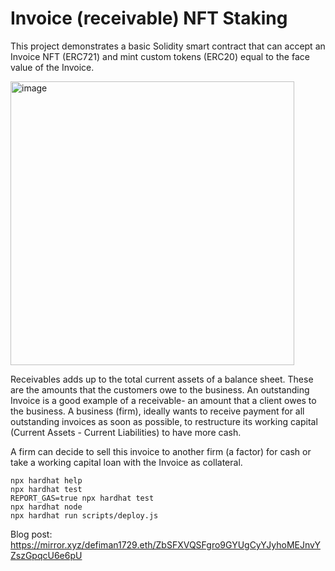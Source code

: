 # Invoice (receivable) NFT Staking 

This project demonstrates a basic Solidity smart contract that can accept an Invoice NFT (ERC721) and mint custom tokens (ERC20) equal to the face value of the Invoice.

<img width="454" alt="image" src="https://user-images.githubusercontent.com/115624087/197370615-f08b94c3-d9a8-473b-a29b-8f2aacbda8fb.png">

Receivables adds up to the total current assets of a balance sheet. These are the amounts that the customers owe to the business. An outstanding Invoice is a good example of a receivable- an amount that a client owes to the business.
A business (firm), ideally wants to receive payment for all outstanding invoices as soon as possible, to restructure its working capital (Current Assets - Current Liabilities) to have more cash. 

A firm can decide to sell this invoice to another firm (a factor) for cash or take a working capital loan with the Invoice as collateral.

```shell
npx hardhat help
npx hardhat test
REPORT_GAS=true npx hardhat test
npx hardhat node
npx hardhat run scripts/deploy.js
```
Blog post: https://mirror.xyz/defiman1729.eth/ZbSFXVQSFgro9GYUgCyYJyhoMEJnvYZszGpqcU6e6pU
